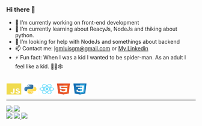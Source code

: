 ### Hi there 👋

- 🔭 I’m currently working on front-end development
- 🌱 I’m currently learning about ReacyJs, NodeJs and thiking about python. 
- 🤔 I’m looking for help with NodeJs and somethings about backend
- 📫 Contact me: lgmluisgm@gmail.com or [My Linkedin](https://www.linkedin.com/in/luis-gustavo-monteiro/)
- ⚡ Fun fact: When I was a kid I wanted to be spider-man. As an adult I feel like a kid. 🤟🏽🕸

</div>
  <div style="display: inline_block"><br>
  <img align="center" alt="Js" height="30" width="40" src="https://raw.githubusercontent.com/devicons/devicon/master/icons/javascript/javascript-plain.svg">
  <img align="center" alt="Python" height="30" width="40" src="https://raw.githubusercontent.com/devicons/devicon/master/icons/python/python-original.svg">
  <img align="center" alt="React" height="30" width="40" src="https://raw.githubusercontent.com/devicons/devicon/master/icons/react/react-original.svg">
  <img align="center" alt="HTML" height="30" width="40" src="https://raw.githubusercontent.com/devicons/devicon/master/icons/html5/html5-original.svg">
  <img align="center" alt="CSS" height="30" width="40" src="https://raw.githubusercontent.com/devicons/devicon/master/icons/css3/css3-original.svg">
</div>

--- 

<div>
 <a href="https://github.com/gustavomont">
 <img height="180em" src="https://github-readme-stats.vercel.app/api?username=gustavomont&show_icons=true&theme=midnight-purple&include_all_commits=true&count_private=true"/>
 <img height="180em" src="https://github-readme-stats.vercel.app/api/top-langs/?username=gustavomont&layout=compact&langs_count=7&theme=midnight-purple"/>
</div>
  
<div>
  <a href="https://instagram.com/gust_mont" target="_blank"><img src="https://img.shields.io/badge/Instagram-E4405F?style=for-the-badge&logo=instagram&logoColor=white"/></a>
  <a href="https://linkedin.com/in/luis-gustavo-monteiro" target="_blank" ><img src="https://img.shields.io/badge/LinkedIn-0077B5?style=for-the-badge&logo=linkedin&logoColor=white"</a>
  <a href = "mailto:lgmluisgm@gmail.com" target="_blank"> <img src="https://img.shields.io/badge/Gmail-D14836?style=for-the-badge&logo=gmail&logoColor=white"></a>
</div>
  
